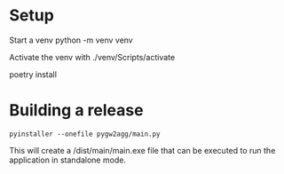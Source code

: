 # Setup

Start a venv python -m venv venv

Activate the venv with ./venv/Scripts/activate

poetry install

# Building a release

```
pyinstaller --onefile pygw2agg/main.py
```

This will create a /dist/main/main.exe file that can be executed to run the application in standalone mode.
